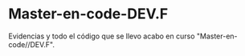 # Master-en-code-DEV.F
Evidencias y todo el código que se llevo acabo en curso "Master-en-code//DEV.F".
